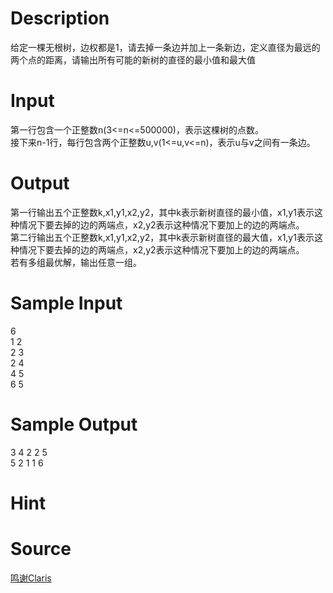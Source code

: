 
# Description

<div class="content"><p>给定一棵无根树，边权都是1，请去掉一条边并加上一条新边，定义直径为最远的两个点的距离，请输出所有可能的新树的直径的最小值和最大值</p></div>

# Input

<div class="content"><p>第一行包含一个正整数n(3&lt;=n&lt;=500000)，表示这棵树的点数。<br/>
接下来n-1行，每行包含两个正整数u,v(1&lt;=u,v&lt;=n)，表示u与v之间有一条边。</p></div>

# Output

<div class="content"><p>第一行输出五个正整数k,x1,y1,x2,y2，其中k表示新树直径的最小值，x1,y1表示这种情况下要去掉的边的两端点，x2,y2表示这种情况下要加上的边的两端点。<br/>
第二行输出五个正整数k,x1,y1,x2,y2，其中k表示新树直径的最大值，x1,y1表示这种情况下要去掉的边的两端点，x2,y2表示这种情况下要加上的边的两端点。<br/>
若有多组最优解，输出任意一组。</p></div>

# Sample Input

<div class="content"><span class="sampledata">6<br/>
1 2<br/>
2 3<br/>
2 4<br/>
4 5<br/>
6 5</span></div>

# Sample Output

<div class="content"><span class="sampledata">3 4 2 2 5<br/>
5 2 1 1 6<br/>
</span></div>

# Hint

<div class="content"><p></p></div>

# Source

<div class="content"><p><a href="problemset.php?search=鸣谢Claris">鸣谢Claris</a></p></div>

